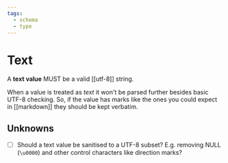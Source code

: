 ```yaml
---
tags:
  - schema
  - type
---
```

# Text

A **text value** MUST be a valid [[utf-8]] string.

When a value is treated as _text_ it won't be parsed further besides basic UTF-8 checking. So, if the value has marks like the ones you could expect in [[markdown]] they should be kept verbatim.


## Unknowns

- [ ] Should a text value be sanitised to a UTF-8 subset? E.g. removing NULL (`\u0000`) and other control characters like direction marks?